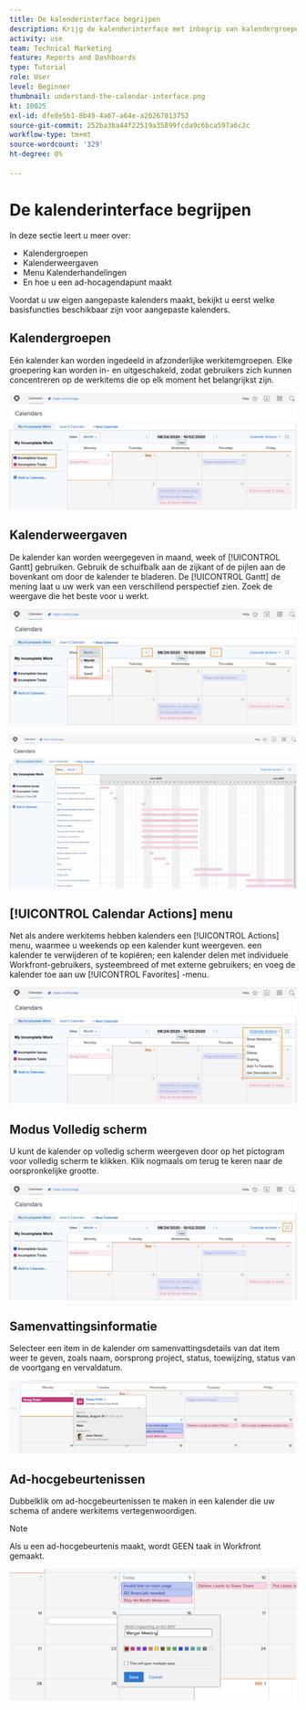 ```yaml
---
title: De kalenderinterface begrijpen
description: Krijg de kalenderinterface met inbegrip van kalendergroepen, meningen en acties te kennen.
activity: use
team: Technical Marketing
feature: Reports and Dashboards
type: Tutorial
role: User
level: Beginner
thumbnail: understand-the-calendar-interface.png
kt: 10025
exl-id: dfe8e5b1-8b49-4a67-a64e-a20267813752
source-git-commit: 252ba3ba44f22519a35899fcda9c6bca597a6c2c
workflow-type: tm+mt
source-wordcount: '329'
ht-degree: 0%

---
```


# De kalenderinterface begrijpen

In deze sectie leert u meer over:

* Kalendergroepen
* Kalenderweergaven
* Menu Kalenderhandelingen
* En hoe u een ad-hocagendapunt maakt

Voordat u uw eigen aangepaste kalenders maakt, bekijkt u eerst welke basisfuncties beschikbaar zijn voor aangepaste kalenders.

## Kalendergroepen

Eén kalender kan worden ingedeeld in afzonderlijke werkitemgroepen. Elke groepering kan worden in- en uitgeschakeld, zodat gebruikers zich kunnen concentreren op de werkitems die op elk moment het belangrijkst zijn.

![Een afbeelding van het kalenderscherm](assets/calendar-1-1a.png)

## Kalenderweergaven

De kalender kan worden weergegeven in maand, week of [!UICONTROL Gantt] gebruiken. Gebruik de schuifbalk aan de zijkant of de pijlen aan de bovenkant om door de kalender te bladeren. De [!UICONTROL Gantt] de mening laat u uw werk van een verschillend perspectief zien. Zoek de weergave die het beste voor u werkt.

![Een afbeelding van het kalenderscherm in de maandweergave](assets/calendar-1-1b.png)


![Een afbeelding van het kalenderscherm in het deelvenster [!UICONTROL Gantt] weergave](assets/calendar-1-1bb.png)

## [!UICONTROL Calendar Actions] menu

Net als andere werkitems hebben kalenders een [!UICONTROL Actions] menu, waarmee u weekends op een kalender kunt weergeven. een kalender te verwijderen of te kopiëren; een kalender delen met individuele Workfront-gebruikers, systeembreed of met externe gebruikers; en voeg de kalender toe aan uw [!UICONTROL Favorites] -menu.

![Een afbeelding van de [!UICONTROL Calendar Actions] scherm](assets/calendar-1-1c.png)

## Modus Volledig scherm

U kunt de kalender op volledig scherm weergeven door op het pictogram voor volledig scherm te klikken. Klik nogmaals om terug te keren naar de oorspronkelijke grootte.

![Een afbeelding van de knop voor de modus Volledig scherm voor een kalender](assets/calendar-1-1d.png)

## Samenvattingsinformatie

Selecteer een item in de kalender om samenvattingsdetails van dat item weer te geven, zoals naam, oorsprong project, status, toewijzing, status van de voortgang en vervaldatum.

![Een afbeelding van het scherm met samenvattingsdetails van een kalenderitem](assets/calendar-1-2.png)

## Ad-hocgebeurtenissen

Dubbelklik om ad-hocgebeurtenissen te maken in een kalender die uw schema of andere werkitems vertegenwoordigen.

>[!NOTE]
>
>Als u een ad-hocgebeurtenis maakt, wordt GEEN taak in Workfront gemaakt.

![Een afbeelding van het toevoegen van een ad-hocgebeurtenis aan een kalender](assets/calendar-1-3.png)
